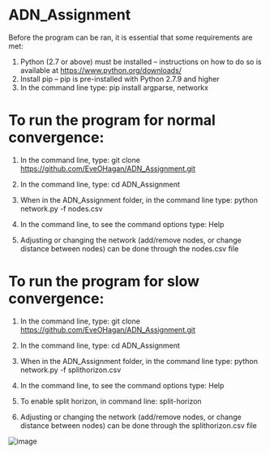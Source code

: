 # ADN_Assignment

Before the program can be ran, it is essential that some requirements are met:

1.	Python (2.7 or above) must be installed – instructions on how to do so is available at https://www.python.org/downloads/
2.	Install pip – pip is pre-installed with Python 2.7.9 and higher 
3.	In the command line type:
pip install argparse, networkx


# To run the program for normal convergence:

1.	In the command line, type:
git clone https://github.com/EveOHagan/ADN_Assignment.git

2.	In the command line, type:
cd ADN_Assignment

3.	When in the ADN_Assignment folder, in the command line type:
python network.py -f nodes.csv

4.	In the command line, to see the command options type:
Help

5.	Adjusting or changing the network (add/remove nodes, or change distance between nodes) can be done through the nodes.csv file 


# To run the program for slow convergence:

1.	In the command line, type:
git clone https://github.com/EveOHagan/ADN_Assignment.git

2.	In the command line, type:
cd ADN_Assignment

3.	When in the ADN_Assignment folder, in the command line type:
python network.py -f splithorizon.csv

4.	In the command line, to see the command options type:
Help

5.	To enable split horizon, in command line:
split-horizon 

6.	Adjusting or changing the network (add/remove nodes, or change distance between nodes) can be done through the splithorizon.csv file 

![image](https://user-images.githubusercontent.com/35574161/111636272-3a015a00-87f0-11eb-894e-44568b4d26ce.png)


